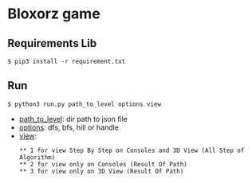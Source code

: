 # Bloxorz game
## Requirements Lib
```
$ pip3 install -r requirement.txt
```
## Run
```
$ python3 run.py path_to_level options view
```
* [path_to_level](): dir path to json file
* [options](): dfs, bfs, hill or handle
* [view]():
    ```
    ** 1 for view Step By Step on Consoles and 3D View (All Step of Algorithm)
    ** 2 for view only on Consoles (Result Of Path)
    ** 3 for view only on 3D View (Result Of Path)
    ```
